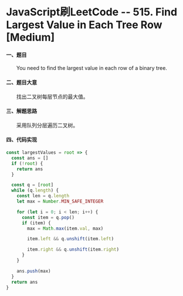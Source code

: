 # JavaScript刷LeetCode -- 515. Find Largest Value in Each Tree Row [Medium]

#### 一、题目

  &emsp;&emsp;You need to find the largest value in each row of a binary tree.

#### 二、题目大意

  &emsp;&emsp;找出二叉树每层节点的最大值。

#### 三、解题思路

  &emsp;&emsp;采用队列分层遍历二叉树。

#### 四、代码实现

```JavaScript
const largestValues = root => {
  const ans = []
  if (!root) {
    return ans
  }

  const q = [root]
  while (q.length) {
    const len = q.length
    let max = Number.MIN_SAFE_INTEGER

    for (let i = 0; i < len; i++) {
      const item = q.pop()
      if (item) {
        max = Math.max(item.val, max)

        item.left && q.unshift(item.left)

        item.right && q.unshift(item.right)
      }
    }

    ans.push(max)
  }
  return ans
}
```
